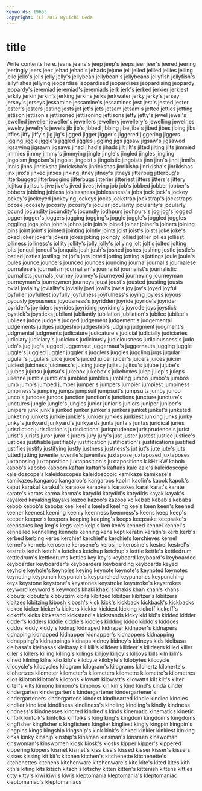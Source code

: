 ```yaml
---
Keywords: 19653 
Copyright: (C) 2017 Ryuichi Ueda
---
```


# title

Write contents here.
 jeans jeans's jeep jeep's jeeps jeer jeer's jeered
jeering jeeringly jeers jeez jehad jehad's jehads jejune jell jelled
jellied jellies jelling jello jello's jells jelly jelly's jellybean jellybean's
jellybeans jellyfish jellyfish's jellyfishes jellying jeopardise jeopardised jeopardises jeopardising jeopardy
jeopardy's jeremiad jeremiad's jeremiads jerk jerk's jerked jerkier jerkiest jerkily
jerkin jerkin's jerking jerkins jerks jerkwater jerky jerky's jersey jersey's
jerseys jessamine jessamine's jessamines jest jest's jested jester jester's jesters
jesting jests jet jet's jets jetsam jetsam's jetted jetties jetting
jettison jettison's jettisoned jettisoning jettisons jetty jetty's jewel jewel's jewelled
jeweller jeweller's jewellers jewellery jewellery's jewelling jewelries jewelry jewelry's jewels
jib jib's jibbed jibbing jibe jibe's jibed jibes jibing jibs
jiffies jiffy jiffy's jig jig's jigged jigger jigger's jiggered jiggering
jiggers jigging jiggle jiggle's jiggled jiggles jiggling jigs jigsaw jigsaw's
jigsawed jigsawing jigsawn jigsaws jihad jihad's jihads jilt jilt's jilted
jilting jilts jimmied jimmies jimmy jimmy's jimmying jingle jingle's jingled
jingles jingling jingoism jingoism's jingoist jingoist's jingoistic jingoists jinn jinn's
jinni jinni's jinnis jinns jinricksha jinricksha's jinrickshas jinrikisha jinrikisha's jinrikishas
jinx jinx's jinxed jinxes jinxing jitney jitney's jitneys jitterbug jitterbug's
jitterbugged jitterbugging jitterbugs jitterier jitteriest jitters jitters's jittery jiujitsu jiujitsu's
jive jive's jived jives jiving job job's jobbed jobber jobber's
jobbers jobbing jobless joblessness joblessness's jobs jock jock's jockey jockey's
jockeyed jockeying jockeys jocks jockstrap jockstrap's jockstraps jocose jocosely jocosity
jocosity's jocular jocularity jocularity's jocularly jocund jocundity jocundity's jocundly jodhpurs
jodhpurs's jog jog's jogged jogger jogger's joggers jogging jogging's joggle
joggle's joggled joggles joggling jogs john john's johns join join's
joined joiner joiner's joiners joining joins joint joint's jointed jointing
jointly joints joist joist's joists joke joke's joked joker joker's
jokers jokes joking jokingly jollied jollier jollies jolliest jolliness jolliness's
jollity jollity's jolly jolly's jollying jolt jolt's jolted jolting jolts
jonquil jonquil's jonquils josh josh's joshed joshes joshing jostle jostle's
jostled jostles jostling jot jot's jots jotted jotting jotting's jottings
joule joule's joules jounce jounce's jounced jounces jouncing journal journal's
journalese journalese's journalism journalism's journalist journalist's journalistic journalists journals journey
journey's journeyed journeying journeyman journeyman's journeymen journeys joust joust's jousted
jousting jousts jovial joviality joviality's jovially jowl jowl's jowls joy
joy's joyed joyful joyfuller joyfullest joyfully joyfulness joyfulness's joying joyless
joyous joyously joyousness joyousness's joyridden joyride joyride's joyrider joyrider's joyriders
joyrides joyriding joyriding's joyrode joys joystick joystick's joysticks jubilant jubilantly
jubilation jubilation's jubilee jubilee's jubilees judge judge's judged judgement judgement's
judgemental judgements judges judgeship judgeship's judging judgment judgment's judgmental judgments
judicature judicature's judicial judicially judiciaries judiciary judiciary's judicious judiciously judiciousness
judiciousness's judo judo's jug jug's jugged juggernaut juggernaut's juggernauts jugging
juggle juggle's juggled juggler juggler's jugglers juggles juggling jugs jugular
jugular's jugulars juice juice's juiced juicer juicer's juicers juices juicier
juiciest juiciness juiciness's juicing juicy jujitsu jujitsu's jujube jujube's jujubes
jujutsu jujutsu's jukebox jukebox's jukeboxes julep julep's juleps julienne jumble
jumble's jumbled jumbles jumbling jumbo jumbo's jumbos jump jump's jumped
jumper jumper's jumpers jumpier jumpiest jumpiness jumpiness's jumping jumps jumpsuit
jumpsuit's jumpsuits jumpy junco junco's juncoes juncos junction junction's junctions
juncture juncture's junctures jungle jungle's jungles junior junior's juniors juniper
juniper's junipers junk junk's junked junker junker's junkers junket junket's
junketed junketing junkets junkie junkie's junkier junkies junkiest junking junks
junky junky's junkyard junkyard's junkyards junta junta's juntas juridical juries
jurisdiction jurisdiction's jurisdictional jurisprudence jurisprudence's jurist jurist's jurists juror juror's
jurors jury jury's just juster justest justice justice's justices justifiable
justifiably justification justification's justifications justified justifies justify justifying justly justness
justness's jut jut's jute jute's juts jutted jutting juvenile juvenile's
juveniles juxtapose juxtaposed juxtaposes juxtaposing juxtaposition juxtaposition's juxtapositions k kHz
kW kabob kabob's kabobs kaboom kaftan kaftan's kaftans kale kale's
kaleidoscope kaleidoscope's kaleidoscopes kaleidoscopic kamikaze kamikaze's kamikazes kangaroo kangaroo's kangaroos
kaolin kaolin's kapok kapok's kaput karakul karakul's karaoke karaoke's karaokes
karat karat's karate karate's karats karma karma's katydid katydid's katydids
kayak kayak's kayaked kayaking kayaks kazoo kazoo's kazoos kc kebab
kebab's kebabs kebob kebob's kebobs keel keel's keeled keeling keels
keen keen's keened keener keenest keening keenly keenness keenness's keens
keep keep's keeper keeper's keepers keeping keeping's keeps keepsake keepsake's
keepsakes keg keg's kegs kelp kelp's ken ken's kenned kennel
kennel's kennelled kennelling kennels kenning kens kept keratin keratin's kerb
kerb's kerbed kerbing kerbs kerchief kerchief's kerchiefs kerchieves kernel kernel's
kernels kerosene kerosene's kerosine kerosine's kestrel kestrel's kestrels ketch ketch's
ketches ketchup ketchup's kettle kettle's kettledrum kettledrum's kettledrums kettles key
key's keyboard keyboard's keyboarded keyboarder keyboarder's keyboarders keyboarding keyboards keyed
keyhole keyhole's keyholes keying keynote keynote's keynoted keynotes keynoting keypunch
keypunch's keypunched keypunches keypunching keys keystone keystone's keystones keystroke keystroke's
keystrokes keyword keyword's keywords khaki khaki's khakis khan khan's khans
kibbutz kibbutz's kibbutzim kibitz kibitzed kibitzer kibitzer's kibitzers kibitzes kibitzing
kibosh kibosh's kick kick's kickback kickback's kickbacks kicked kicker kicker's
kickers kickier kickiest kicking kickoff kickoff's kickoffs kicks kickstand kickstand's
kickstands kicky kid kid's kidded kidder kidder's kidders kiddie kiddie's
kiddies kidding kiddo kiddo's kiddoes kiddos kiddy kiddy's kidnap kidnaped
kidnaper kidnaper's kidnapers kidnaping kidnapped kidnapper kidnapper's kidnappers kidnapping kidnapping's
kidnappings kidnaps kidney kidney's kidneys kids kielbasa kielbasa's kielbasas kielbasy
kill kill's killdeer killdeer's killdeers killed killer killer's killers killing
killing's killings killjoy killjoy's killjoys kills kiln kiln's kilned kilning
kilns kilo kilo's kilobyte kilobyte's kilobytes kilocycle kilocycle's kilocycles kilogram
kilogram's kilograms kilohertz kilohertz's kilohertzes kilometer kilometer's kilometers kilometre kilometre's
kilometres kilos kiloton kiloton's kilotons kilowatt kilowatt's kilowatts kilt kilt's
kilter kilter's kilts kimono kimono's kimonos kin kin's kind kind's
kinda kinder kindergarten kindergarten's kindergartener kindergartener's kindergarteners kindergartens kindest kindhearted
kindle kindled kindles kindlier kindliest kindliness kindliness's kindling kindling's kindly
kindness kindness's kindnesses kindred kindred's kinds kinematic kinematics kinetic kinfolk
kinfolk's kinfolks kinfolks's king king's kingdom kingdom's kingdoms kingfisher kingfisher's
kingfishers kinglier kingliest kingly kingpin kingpin's kingpins kings kingship kingship's
kink kink's kinked kinkier kinkiest kinking kinks kinky kinship kinship's
kinsman kinsman's kinsmen kinswoman kinswoman's kinswomen kiosk kiosk's kiosks kipper
kipper's kippered kippering kippers kismet kismet's kiss kiss's kissed kisser
kisser's kissers kisses kissing kit kit's kitchen kitchen's kitchenette kitchenette's
kitchenettes kitchens kitchenware kitchenware's kite kite's kited kites kith kith's
kiting kits kitsch kitsch's kitschy kitten kitten's kittenish kittens kitties
kitty kitty's kiwi kiwi's kiwis kleptomania kleptomania's kleptomaniac kleptomaniac's kleptomaniacs
